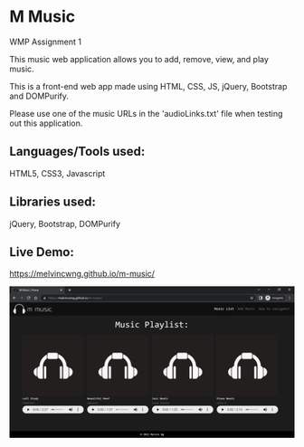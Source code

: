 # M Music

WMP Assignment 1

This music web application allows you to add, remove, view, and play music.

This is a front-end web app made using HTML, CSS, JS, jQuery, Bootstrap and DOMPurify.

Please use one of the music URLs in the 'audioLinks.txt' file when testing out this application.

## Languages/Tools used:

HTML5, CSS3, Javascript

## Libraries used:

jQuery, Bootstrap, DOMPurify

## Live Demo:

https://melvincwng.github.io/m-music/

<img src="https://github.com/melvincwng/m-music/blob/master/img/demo.jpg"/>
